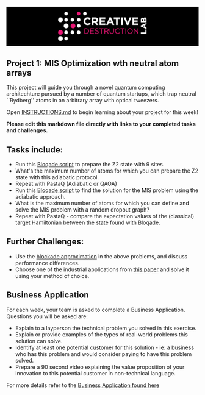 ![CDL 2022 Cohort Project](../CDL_logo.jpg)
## Project 1: MIS Optimization wth neutral atom arrays

This project will guide you through a novel quantum computing architechture pursued by a number of quantum startups, which trap neutral ``Rydberg'' atoms in an arbitrary array with optical tweezers.

Open [INSTRUCTIONS.md](./INSTRUCTIONS.md) to begin learning about your project for this week!


**Please edit this markdown file directly with links to your completed tasks and challenges.**

## Tasks include:
* Run this [Bloqade script](https://github.com/QuEraComputing/Bloqade.jl/blob/master/examples/2.adiabatic/main.jl) to prepare the Z2 state with 9 sites.
* What's the maximum number of atoms for which you can prepare the Z2 state with this adiabatic protocol.
* Repeat with PastaQ (Adiabatic or QAOA)
* Run this [Bloqade script](https://github.com/QuEraComputing/Bloqade.jl/blob/master/examples/4.MIS/main.jl) to find the solution for the MIS problem using the adiabatic approach.
* What is the maximum number of atoms for which you can define and solve the MIS problem with a random dropout graph?
* Repeat with PastaQ - compare the expectation values of the (classical) target Hamiltonian between the state found with Bloqade.

## Further Challenges:
* Use the [blockade approximation](https://queracomputing.github.io/Bloqade.jl/dev/subspace/) in the above problems, and discuss performance differences.
* Choose one of the industrial applications from [this paper](https://arxiv.org/abs/2205.08500) and solve it using your method of choice.

## Business Application
For each week, your team is asked to complete a Business Application. Questions you will be asked are:

* Explain to a layperson the technical problem you solved in this exercise.
* Explain or provide examples of the types of real-world problems this solution can solve.
* Identify at least one potential customer for this solution - ie: a business who has this problem and would consider paying to have this problem solved.
* Prepare a 90 second video explaining the value proposition of your innovation to this potential customer in non-technical language.

For more details refer to the [Business Application found here](./Business_Application.md)